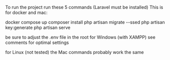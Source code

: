 To run the project run these 5 commands (Laravel must be installed)
This is for docker and mac:

docker compose up 
composer install
php artisan migrate --ssed
php artisan key:generate
php artisan serve

be sure to adjust the .env file in the root for Windows (with XAMPP)
see comments for optimal settings

for Linux (not tested) the Mac commands probably work the same

